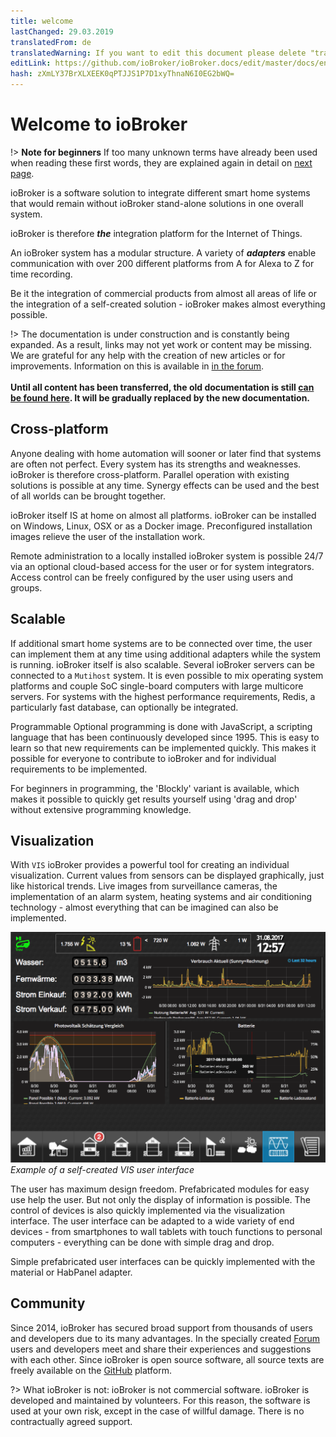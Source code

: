 ```yaml
---
title: welcome
lastChanged: 29.03.2019
translatedFrom: de
translatedWarning: If you want to edit this document please delete "translatedFrom" field, elsewise this document will be translated automatically again
editLink: https://github.com/ioBroker/ioBroker.docs/edit/master/docs/en/README.md
hash: zXmLY37BrXLXEEK0qPTJJS1P7D1xyThnaN6I0EG2bWQ=
---
```

# Welcome to ioBroker
!> **Note for beginners** If too many unknown terms have already been used when reading these first words, they are explained again in detail on [next page](./basics/README.md).

ioBroker is a software solution to integrate different smart home systems that would remain without ioBroker stand-alone solutions in one overall system.

ioBroker is therefore ***the*** integration platform for the Internet of Things.

An ioBroker system has a modular structure. A variety of ***adapters*** enable communication with over 200 different platforms from A for Alexa to Z for time recording.

Be it the integration of commercial products from almost all areas of life or the integration of a self-created solution - ioBroker makes almost everything possible.

!> The documentation is under construction and is constantly being expanded. As a result, links may not yet work or content may be missing. We are grateful for any help with the creation of new articles or for improvements. Information on this is available in [in the forum](https://forum.iobroker.net). <br><br> **Until all content has been transferred, the old documentation is still [can be found here](https://www.iobroker.net/docu/). It will be gradually replaced by the new documentation.**

## Cross-platform
Anyone dealing with home automation will sooner or later find that systems are often not perfect. Every system has its strengths and weaknesses. ioBroker is therefore cross-platform. Parallel operation with existing solutions is possible at any time. Synergy effects can be used and the best of all worlds can be brought together.

ioBroker itself IS at home on almost all platforms. ioBroker can be installed on Windows, Linux, OSX or as a Docker image.
Preconfigured installation images relieve the user of the installation work.

Remote administration to a locally installed ioBroker system is possible 24/7 via an optional cloud-based access for the user or for system integrators. Access control can be freely configured by the user using users and groups.

## Scalable
If additional smart home systems are to be connected over time, the user can implement them at any time using additional adapters while the system is running. ioBroker itself is also scalable.
Several ioBroker servers can be connected to a `Mutihost` system.
It is even possible to mix operating system platforms and couple SoC single-board computers with large multicore servers.
For systems with the highest performance requirements, Redis, a particularly fast database, can optionally be integrated.

Programmable
Optional programming is done with JavaScript, a scripting language that has been continuously developed since 1995. This is easy to learn so that new requirements can be implemented quickly. This makes it possible for everyone to contribute to ioBroker and for individual requirements to be implemented.

For beginners in programming, the 'Blockly' variant is available, which makes it possible to quickly get results yourself using 'drag and drop' without extensive programming knowledge.

## Visualization
With `VIS` ioBroker provides a powerful tool for creating an individual visualization. Current values from sensors can be displayed graphically, just like historical trends. Live images from surveillance cameras, the implementation of an alarm system, heating systems and air conditioning technology - almost everything that can be imagined can also be implemented.

![VIS](../de/media/vis2.png) *Example of a self-created VIS user interface*

The user has maximum design freedom. Prefabricated modules for easy use help the user. But not only the display of information is possible. The control of devices is also quickly implemented via the visualization interface. The user interface can be adapted to a wide variety of end devices - from smartphones to wall tablets with touch functions to personal computers - everything can be done with simple drag and drop.

Simple prefabricated user interfaces can be quickly implemented with the material or HabPanel adapter.

## Community
Since 2014, ioBroker has secured broad support from thousands of users and developers due to its many advantages. In the specially created [Forum](https://forum.iobroker.net) users and developers meet and share their experiences and suggestions with each other. Since ioBroker is open source software, all source texts are freely available on the [GitHub](https://github.com/ioBroker) platform.

?> What ioBroker is not: ioBroker is not commercial software. ioBroker is developed and maintained by volunteers. For this reason, the software is used at your own risk, except in the case of willful damage.
There is no contractually agreed support.

[im Forum]: https://forum.iobroker.net/viewtopic.php?f=8&t=16933